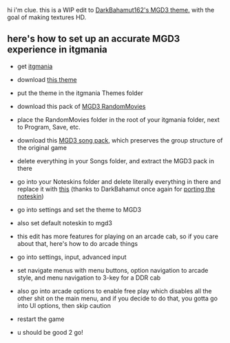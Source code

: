 hi i'm clue.
this is a WIP edit to [DarkBahamut162's MGD3 theme.](https://github.com/DarkBahamut162/MGD3) with the goal of making textures HD.


## here's how to set up an accurate MGD3 experience in itgmania
* get [itgmania](https://github.com/itgmania/itgmania/releases/download/v0.5.1/ITGmania-0.5.1-portable.zip)
* download [this theme](https://github.com/evanclue/MGD3-edits/archive/refs/heads/master.zip)
* put the theme in the itgmania Themes folder
* download this pack of [MGD3 RandomMovies](https://drive.google.com/file/d/1yUtG9TSgezMn0SnFHq9lFReDZzsNLnGO/view?usp=sharing)
* place the RandomMovies folder in the root of your itgmania folder, next to Program, Save, etc.
* download this [MGD3 song pack](https://drive.google.com/file/d/1y357PG8iWPFJjWljbcZsHbul3PLhCmgG/view?usp=sharing), which preserves the group structure of the original game
* delete everything in your Songs folder, and extract the MGD3 pack in there
* go into your Noteskins folder and delete literally everything in there and replace it with [this](https://drive.google.com/file/d/1xkg4uVeCaqBxg081Kn77PaFAoJ5_X7iG/view?usp=sharing) (thanks to DarkBahamut once again for [porting the noteskin](https://github.com/DarkBahamut162/global))
* go into settings and set the theme to MGD3
* also set default noteskin to mgd3

* this edit has more features for playing on an arcade cab, so if you care about that, here's how to do arcade things
* go into settings, input, advanced input
* set navigate menus with menu buttons, option navigation to arcade style, and menu navigation to 3-key for a DDR cab
* also go into arcade options to enable free play which disables all the other shit on the main menu, and if you decide to do that, you gotta go into UI options, then skip caution
* restart the game

* u should be good 2 go!
